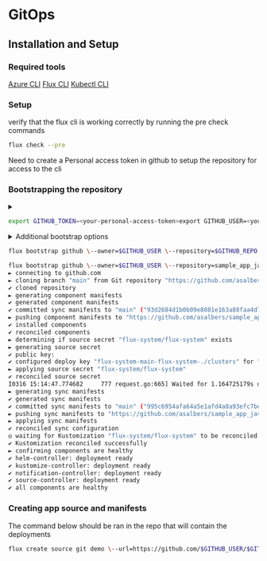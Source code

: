 # GitOps

## Installation and Setup

### Required tools
[Azure CLI](https://docs.microsoft.com/en-us/cli/azure/)
[Flux CLI](https://fluxcd.io/docs/installation/)
[Kubectl CLI](https://kubernetes.io/docs/tasks/tools/)

### Setup 
verify that the flux cli is working correctly by running the pre check commands

```sh
flux check --pre
```

Need to create a Personal access token in github to setup the repository for access to the cli

### Bootstrapping the repository
<details>
    <summary></summary>
</details>

```sh
export GITHUB_TOKEN=<your-personal-access-token>export GITHUB_USER=<your-github-username> GITHUB_REPO=<repo name>

```

<details>
    <summary>Additional bootstrap options</summary>
    
    Personal or Org and Team Access: Combination of --personal (Boolean) --owner (string) and --team(string) flag. Set owner to $GITHUB_USER and $GITHUB_TOKEN will be pulled automatically 

    Private or Public Repo: --private (Boolean) 

    Branch and/or Path: --branch string and --path safeRelativePath 

    Repository Name: --repository which can be existing one or new one 
</details>


```sh
flux bootstrap github \--owner=$GITHUB_USER \--repository=$GITHUB_REPO \--branch=main \--path=./clusters/$CLUSTER_NAME \--personal
```



```sh
flux bootstrap github \--owner=$GITHUB_USER \--repository=sample_app_java \--branch=main \--path=./clusters/$CLUSTER_NAME \--personal
► connecting to github.com
► cloning branch "main" from Git repository "https://github.com/asalbers/sample_app_java.git"
✔ cloned repository
► generating component manifests
✔ generated component manifests
✔ committed sync manifests to "main" ("93d2684d1b0b09e8081e163a88faa4d75f8758a4")
► pushing component manifests to "https://github.com/asalbers/sample_app_java.git"
✔ installed components
✔ reconciled components
► determining if source secret "flux-system/flux-system" exists
► generating source secret
✔ public key:  
✔ configured deploy key "flux-system-main-flux-system-./clusters" for "https://github.com/asalbers/sample_app_java"
► applying source secret "flux-system/flux-system"
✔ reconciled source secret
I0316 15:14:47.774682     777 request.go:665] Waited for 1.164725179s due to client-side throttling, not priority and fairness, request: GET:
► generating sync manifests
✔ generated sync manifests
✔ committed sync manifests to "main" ("995c6954afa64a5e1afd4a8a93efc7bebe169769")
► pushing sync manifests to "https://github.com/asalbers/sample_app_java.git"
► applying sync manifests
✔ reconciled sync configuration
◎ waiting for Kustomization "flux-system/flux-system" to be reconciled
✔ Kustomization reconciled successfully
► confirming components are healthy
✔ helm-controller: deployment ready
✔ kustomize-controller: deployment ready
✔ notification-controller: deployment ready
✔ source-controller: deployment ready
✔ all components are healthy
```

### Creating app source and manifests

The command below should be ran in the repo that will contain the deployments

```sh
flux create source git demo \--url=https://github.com/$GITHUB_USER/$GITHUB_REPO \--branch=main \--interval=30s \--export > ./clusters/$CLUSTER_NAME/demo-source.yaml
```

